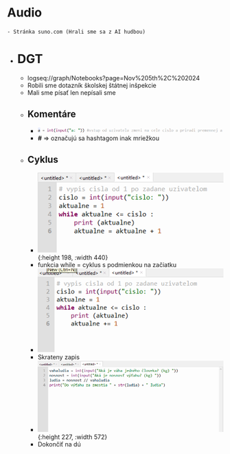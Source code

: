 # Audio
	- Stránka suno.com (Hrali sme sa z AI hudbou)
- # DGT
	- logseq://graph/Notebooks?page=Nov%205th%2C%202024
	- Robili sme dotazník školskej štátnej inšpekcie
	- Mali sme písať len nepísali sme
	- ## Komentáre
		- ![image.png](../assets/image_1731319089234_0.png)
		- **#** => označujú sa hashtagom inak mriežkou
	- ## Cyklus
		- ![image.png](../assets/image_1731319876200_0.png){:height 198, :width 440}
		- funkcia while = cyklus s podmienkou na začiatku
		- ![image.png](../assets/image_1731319933918_0.png)
		- Skrateny zapis
		- ![image.png](../assets/image_1731320717965_0.png){:height 227, :width 572}
		- Dokončiť na dú
